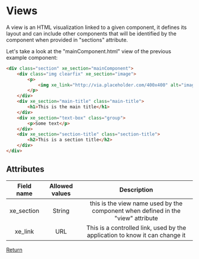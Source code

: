 # Views

A view is an HTML visualization linked to a given component, it defines its layout and can include other components that will be identified by the component when provided in "sections" attribute.

Let's take a look at the "mainComponent.html" view of the previous example component:

```html
<div class="section" xe_section="mainComponent">
    <div class="img clearfix" xe_section="image">
        <p>
            <img xe_link="http://via.placeholder.com/400x400" alt="image">
        </p>
    </div>
    <div xe_section="main-title" class="main-title">
        <h1>This is the main title</h1>
    </div>
    <div xe_section="text-box" class="group">
        <p>Some text</p>
    </div>
    <div xe_section="section-title" class="section-title">
        <h2>This is a section title</h2>
    </div>
</div>
```

## Attributes

| Field name | Allowed values |                         Description                          |
| :--------: | :------------: | :----------------------------------------------------------: |
| xe_section |     String     | this is the view name used by the component when defined in the "view" attribute |
|  xe_link   |      URL       | This is a controlled link, used by the application to know it can change it |



[Return](./Templates.md)